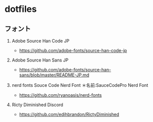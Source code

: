 # dotfiles

## 
## フォント
1. Adobe Source Han Code JP
    - https://github.com/adobe-fonts/source-han-code-jp

2. Adobe Source Han Sans JP
    - https://github.com/adobe-fonts/source-han-sans/blob/master/README-JP.md

3. nerd fonts
    Souce Code Nerd Font
    ＊名前:SauceCodePro Nerd Font
    - https://github.com/ryanoasis/nerd-fonts
4. Ricty Diminished Discord
    - https://github.com/edihbrandon/RictyDiminished
